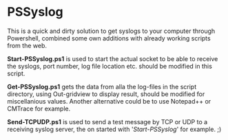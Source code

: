 # PSSyslog

This is a quick and dirty solution to get syslogs to your computer through Powershell, combined some own additions with already working scripts from the web.

**Start-PSSyslog.ps1** is used to start the actual socket to be able to receive the syslogs, port number, log file location etc. should be modified in this script.

**Get-PSSyslog.ps1** gets the data from alla the log-files in the script directory, using Out-gridview to display result, should be modified for miscellanious values. Another alternative could be to use Notepad++ or CMTrace for example.

**Send-TCPUDP.ps1** is used to send a test message by TCP or UDP to a receiving syslog server, the on started with '*Start-PSSyslog*' for example. ;)

